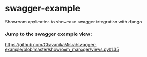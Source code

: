 # swagger-example

 Showroom application to showcase swagger integration with django


### Jump to the swagger example view: 
https://github.com/ChayanikaMisra/swagger-example/blob/master/showroom_manager/views.py#L35
